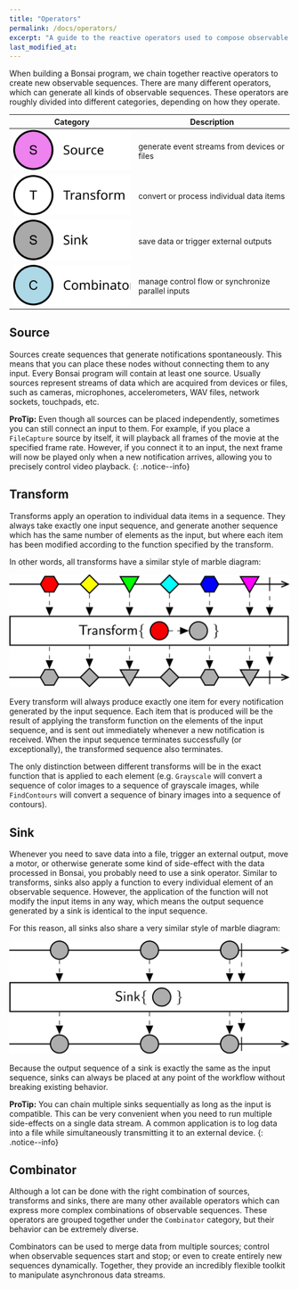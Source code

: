 ```yaml
---
title: "Operators"
permalink: /docs/operators/
excerpt: "A guide to the reactive operators used to compose observable sequences."
last_modified_at: 
---
```


When building a Bonsai program, we chain together reactive operators to create new observable sequences. There are many different operators, which can generate all kinds of observable sequences. These operators are roughly divided into different categories, depending on how they operate.

| Category                                     | Description                                           |
| :------------------------------------------: | ----------------------------------------------------- |
| ![Source](/assets/images/source.svg)         | generate event streams from devices or files          |
| ![Transform](/assets/images/transform.svg)   | convert or process individual data items              |
| ![Sink](/assets/images/sink.svg)             | save data or trigger external outputs                 |
| ![Combinator](/assets/images/combinator.svg) | manage control flow or synchronize parallel inputs    |

## Source

Sources create sequences that generate notifications spontaneously. This means that you can place these nodes without connecting them to any input. Every Bonsai program will contain at least one source. Usually sources represent streams of data which are acquired from devices or files, such as cameras, microphones, accelerometers, WAV files, network sockets, touchpads, etc.

**ProTip:** Even though all sources can be placed independently, sometimes you can still connect an input to them. For example, if you place a `FileCapture` source by itself, it will playback all frames of the movie at the specified frame rate. However, if you connect it to an input, the next frame will now be played only when a new notification arrives, allowing you to precisely control video playback.
{: .notice--info}

## Transform

Transforms apply an operation to individual data items in a sequence. They always take exactly one input sequence, and generate another sequence which has the same number of elements as the input, but where each item has been modified according to the function specified by the transform.

In other words, all transforms have a similar style of marble diagram:

![Transform operator](/assets/images/transform-marble.svg)

Every transform will always produce exactly one item for every notification generated by the input sequence. Each item that is produced will be the result of applying the transform function on the elements of the input sequence, and is sent out immediately whenever a new notification is received. When the input sequence terminates successfully (or exceptionally), the transformed sequence also terminates.

The only distinction between different transforms will be in the exact function that is applied to each element (e.g. `Grayscale` will convert a sequence of color images to a sequence of grayscale images, while `FindContours` will convert a sequence of binary images into a sequence of contours).

## Sink

Whenever you need to save data into a file, trigger an external output, move a motor, or otherwise generate some kind of side-effect with the data processed in Bonsai, you probably need to use a sink operator. Similar to transforms, sinks also apply a function to every individual element of an observable sequence. However, the application of the function will not modify the input items in any way, which means the output sequence generated by a sink is identical to the input sequence.

For this reason, all sinks also share a very similar style of marble diagram:

![Sink operator](/assets/images/sink-marble.svg)

Because the output sequence of a sink is exactly the same as the input sequence, sinks can always be placed at any point of the workflow without breaking existing behavior.

**ProTip:** You can chain multiple sinks sequentially as long as the input is compatible. This can be very convenient when you need to run multiple side-effects on a single data stream. A common application is to log data into a file while simultaneously transmitting it to an external device.
{: .notice--info}

## Combinator

Although a lot can be done with the right combination of sources, transforms and sinks, there are many other available operators which can express more complex combinations of observable sequences. These operators are grouped together under the `Combinator` category, but their behavior can be extremely diverse.

Combinators can be used to merge data from multiple sources; control when observable sequences start and stop; or even to create entirely new sequences dynamically. Together, they provide an incredibly flexible toolkit to manipulate asynchronous data streams.

